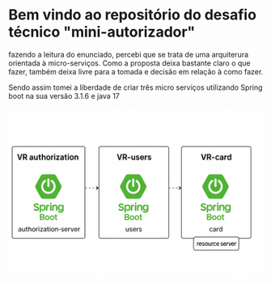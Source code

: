 # Bem vindo ao repositório do desafio técnico "mini-autorizador"

<p>fazendo a leitura do enunciado, percebi que se trata de uma arquiterura orientada à micro-serviços. Como a proposta deixa bastante claro o que fazer, também  deixa livre para a tomada e decisão em relação  à como fazer. </p>
<p>Sendo assim tomei a liberdade de criar três micro serviços utilizando Spring boot na sua versão 3.1.6 e java 17 </p>
<img src="./microservicos.png" >